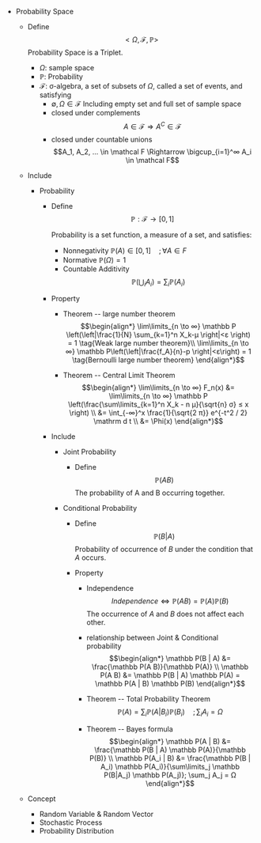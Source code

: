 * Probability Space
  - Define
    $$<Ω, \mathcal F, \mathbb P>$$
    Probability Space is a Triplet. 

    - $Ω$: sample space
    - $\mathbb P$: Probability
    - $\mathcal F$: σ-algebra, a set of subsets of $Ω$, called a set of events, and satisfying
      - $\emptyset, Ω \in \mathcal F$ Including empty set and full set of sample space
      - closed under complements
        $$A \in \mathcal F \Rightarrow A^C \in \mathcal F$$
      - closed under countable unions 
        $$A_1, A_2, ... \in \mathcal F \Rightarrow \bigcup_{i=1}^∞ A_i \in \mathcal F$$

  - Include
    * Probability
      - Define
        $$\mathbb P: \mathcal F \to [0, 1]$$
        
        Probability is a set function, a measure of a set, and satisfies:

        - Nonnegativity $\mathbb P(A) \in [0, 1] \quad ; \forall A \in F$
        - Normative $\mathbb P(Ω) = 1$
        - Countable Additivity 
          $$\mathbb P \left(\bigcup_i A_i \right) = \sum_i \mathbb P(A_i)$$

      - Property
        - Theorem -- large number theorem
          $$\begin{align*}
          \lim\limits_{n \to ∞} \mathbb P \left(\left|\frac{1}{N} \sum_{k=1}^n X_k-μ \right|<ε \right) = 1  \tag{Weak large number theorem}\\
          \lim\limits_{n \to ∞} \mathbb P\left(\left|\frac{f_A}{n}-p \right|<ε\right) = 1  \tag{Bernoulli large number theorem}
          \end{align*}$$

        - Theorem -- Central Limit Theorem
          $$\begin{align*}
            \lim\limits_{n \to ∞} F_n(x) &= \lim\limits_{n \to ∞} \mathbb P \left(\frac{\sum\limits_{k=1}^n X_k - n μ}{\sqrt{n} σ} ≤ x \right)  \\
            &= \int_{-∞}^x \frac{1}{\sqrt{2 π}} e^{-t^2 / 2} \mathrm d t  \\
            &= \Phi(x)
          \end{align*}$$

      - Include
        * Joint Probability
          - Define 
            $$\mathbb P(A B)$$
            The probability of A and B occurring together.

        * Conditional Probability
          - Define
            $$\mathbb P(B | A)$$
            Probability of occurrence of $B$ under the condition that $A$ occurs.

          - Property
            - Independence 
              $$Independence \Leftrightarrow \mathbb P(A B) = \mathbb P(A) \mathbb P(B)$$
              The occurrence of $A$ and $B$ does not affect each other.

            - relationship between Joint \& Conditional probability
              $$\begin{align*}
                \mathbb P(B | A) &= \frac{\mathbb P(A B)}{\mathbb P(A)}  \\
                \mathbb P(A B) &= \mathbb P(B | A) \mathbb P(A) = \mathbb P(A | B) \mathbb P(B)
              \end{align*}$$

            - Theorem -- Total Probability Theorem
              $$\mathbb P(A) = \sum_i \mathbb P(A|B_i) \mathbb P(B_i) \quad; \sum_i A_i = Ω$$

            - Theorem -- Bayes formula
              $$\begin{align*}
                \mathbb P(A | B) &= \frac{\mathbb P(B | A) \mathbb P(A)}{\mathbb P(B)}  \\
                \mathbb P(A_i | B) &= \frac{\mathbb P(B | A_i) \mathbb P(A_i)}{\sum\limits_j \mathbb P(B|A_j) \mathbb P(A_j)}; \sum_j A_j = Ω
              \end{align*}$$

  - Concept
    * Random Variable & Random Vector
    * Stochastic Process
    * Probability Distribution